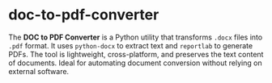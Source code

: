 # doc-to-pdf-converter
The **DOC to PDF Converter** is a Python utility that transforms `.docx` files into `.pdf` format. It uses `python-docx` to extract text and `reportlab` to generate PDFs. The tool is lightweight, cross-platform, and preserves the text content of documents. Ideal for automating document conversion without relying on external software.
